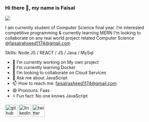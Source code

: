 ### Hi there 👋, my name is Faisal 
![](https://img.freepik.com/free-vector/digital-coding-background-with-numbers-zero-one_1017-30363.jpg?w=826&t=st=1661583852~exp=1661584452~hmac=6cc5f68fc86657868304631262035540ced388b68bc631e117982c2961e5d32c)

  I am currently student of Computer Science final year.
  I’m interested competitive programming & currently learning MERN 
 I’m looking to collaborate on any real world project related Computer Science
@faisalrahseed1174@gmail.com

Skills: Node JS / REACT / JS / Java / MySql

- 🔭 I’m currently working on My own project  
- 🌱 I’m currently learning Docker 
- 👯 I’m looking to collaborate on Cloud Services  
- 💬 Ask me about JavaScript 
- 📫 How to reach me: faisalrasheed1174@gmail.com 
- 😄 Pronouns: Faas 
- ⚡ Fun fact: No one knows JavaScript  


[<img src='https://cdn.jsdelivr.net/npm/simple-icons@3.0.1/icons/github.svg' alt='github' height='40'>](https://github.com/https://github.com/FaisalRasheed1174)  [<img src='https://cdn.jsdelivr.net/npm/simple-icons@3.0.1/icons/linkedin.svg' alt='linkedin' height='40'>](https://www.linkedin.com/in/https://www.linkedin.com/in/faisal-rasheed-b9b94b1a4//)  [<img src='https://cdn.jsdelivr.net/npm/simple-icons@3.0.1/icons/twitter.svg' alt='twitter' height='40'>](https://twitter.com/https://twitter.com/FaisalAR1174)  

